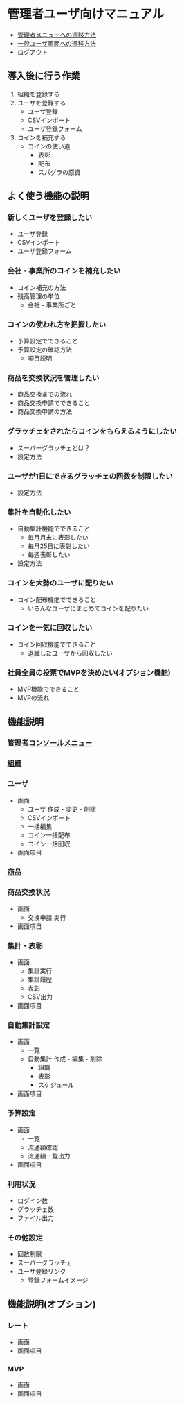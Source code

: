 # 管理者ユーザ向けマニュアル

- [管理者メニューへの遷移方法](movetoconsole.md)
- [一般ユーザ画面への遷移方法](movetoconsole.md)
- [ログアウト](movetoconsole.md)

## 導入後に行う作業
1. 組織を登録する
2. ユーザを登録する
    - ユーザ登録
    - CSVインポート
    - ユーザ登録フォーム
3. コインを補充する
    - コインの使い道
        - 表彰
        - 配布
        - スパグラの原資


## よく使う機能の説明

### 新しくユーザを登録したい
- ユーザ登録
- CSVインポート
- ユーザ登録フォーム


### 会社・事業所のコインを補充したい
- コイン補充の方法
- 残高管理の単位
    - 会社・事業所ごと

### コインの使われ方を把握したい
- 予算設定でできること
- 予算設定の確認方法
    - 項目説明


### 商品を交換状況を管理したい
- 商品交換までの流れ
- 商品交換申請でできること
- 商品交換申請の方法


### グラッチェをされたらコインをもらえるようにしたい
- スーパーグラッチェとは？
- 設定方法


### ユーザが1日にできるグラッチェの回数を制限したい
- 設定方法


### 集計を自動化したい
- 自動集計機能でできること
    - 毎月月末に表彰したい
    - 毎月25日に表彰したい
    - 毎週表彰したい
- 設定方法


### コインを大勢のユーザに配りたい
- コイン配布機能でできること
    - いろんなユーザにまとめてコインを配りたい

### コインを一気に回収したい
- コイン回収機能でできること
    - 退職したユーザから回収したい


### 社員全員の投票でMVPを決めたい(オプション機能)
- MVP機能でできること
- MVPの流れ

## 機能説明
### [管理者コンソールメニュー](adminconsole.md)

### [組織](groupmaintenance.md)

### ユーザ
- 画面
    - ユーザ 作成・変更・削除
    - CSVインポート
    - 一括編集
    - コイン一括配布
    - コイン一括回収
- 画面項目

### [商品](productmaintenance.md)

### 商品交換状況
- 画面
    - 交換申請 実行
- 画面項目

### 集計・表彰
- 画面
    - 集計実行
    - 集計履歴
    - 表彰
    - CSV出力
- 画面項目

### 自動集計設定
- 画面
    - 一覧
    - 自動集計 作成・編集・削除
        - 組織
        - 表彰
        - スケジュール
- 画面項目

### 予算設定
- 画面
    - 一覧
    - 流通額確認
    - 流通額一覧出力
- 画面項目

### 利用状況
- ログイン数
- グラッチェ数
- ファイル出力


### その他設定
- 回数制限
- スーパーグラッチェ
- ユーザ登録リンク
    - 登録フォームイメージ

## 機能説明(オプション)
### レート
- 画面
- 画面項目

### MVP
- 画面
- 画面項目



